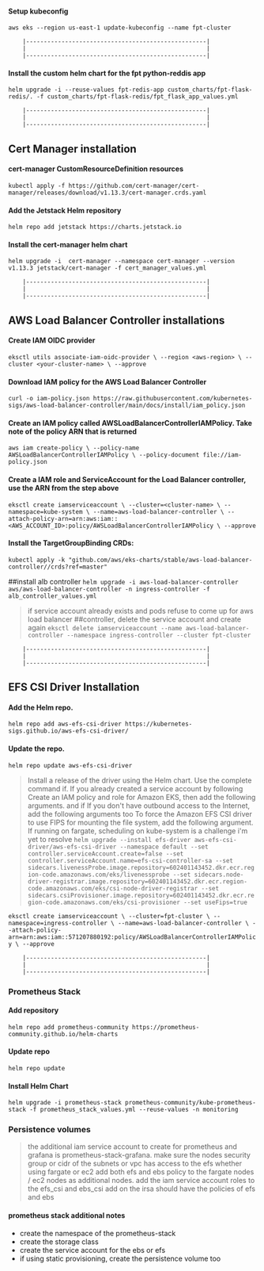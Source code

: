 #### Setup kubeconfig
`aws eks --region us-east-1 update-kubeconfig --name fpt-cluster`

        |---------------------------------------------------|
        |                                                   |
        |---------------------------------------------------|

#### Install the custom helm chart for the fpt python-reddis app
`helm upgrade -i --reuse-values fpt-redis-app custom_charts/fpt-flask-redis/. -f custom_charts/fpt-flask-redis/fpt_flask_app_values.yml`

        |---------------------------------------------------|
        |                                                   |
        |---------------------------------------------------|

## Cert Manager installation

#### cert-manager CustomResourceDefinition resources
`kubectl apply -f https://github.com/cert-manager/cert-manager/releases/download/v1.13.3/cert-manager.crds.yaml`

#### Add the Jetstack Helm repository
`helm repo add jetstack https://charts.jetstack.io`

#### Install the cert-manager helm chart
`helm upgrade -i  cert-manager --namespace cert-manager --version v1.13.3 jetstack/cert-manager -f cert_manager_values.yml`

        |---------------------------------------------------|
        |                                                   |
        |---------------------------------------------------|


## AWS Load Balancer Controller installations

#### Create IAM OIDC provider
`eksctl utils associate-iam-oidc-provider \
    --region <aws-region> \
    --cluster <your-cluster-name> \
    --approve`

#### Download IAM policy for the AWS Load Balancer Controller
`curl -o iam-policy.json https://raw.githubusercontent.com/kubernetes-sigs/aws-load-balancer-controller/main/docs/install/iam_policy.json`

#### Create an IAM policy called AWSLoadBalancerControllerIAMPolicy. Take note of the policy ARN that is returned
`aws iam create-policy \
    --policy-name AWSLoadBalancerControllerIAMPolicy \
    --policy-document file://iam-policy.json`

#### Create a IAM role and ServiceAccount for the Load Balancer controller, use the ARN from the step above
`eksctl create iamserviceaccount \
--cluster=<cluster-name> \
--namespace=kube-system \
--name=aws-load-balancer-controller \
--attach-policy-arn=arn:aws:iam::<AWS_ACCOUNT_ID>:policy/AWSLoadBalancerControllerIAMPolicy \
--approve`

#### Install the TargetGroupBinding CRDs:
`kubectl apply -k "github.com/aws/eks-charts/stable/aws-load-balancer-controller//crds?ref=master"`

##install alb controller
`helm upgrade -i aws-load-balancer-controller aws/aws-load-balancer-controller -n ingress-controller -f alb_controller_values.yml`

> if service account already exists and pods refuse to come up for aws load balancer ##controller, delete the service account and create again
`eksctl delete iamserviceaccount --name aws-load-balancer-controller --namespace ingress-controller --cluster fpt-cluster`


        |---------------------------------------------------|
        |                                                   |
        |---------------------------------------------------|

## EFS CSI Driver Installation

#### Add the Helm repo.
`helm repo add aws-efs-csi-driver https://kubernetes-sigs.github.io/aws-efs-csi-driver/`

#### Update the repo.
`helm repo update aws-efs-csi-driver`

> Install a release of the driver using the Helm chart. Use the complete command if. If you already created a service account by following Create an IAM policy and role for Amazon EKS, then add the following arguments. and if If you don't have outbound access to the Internet, add the following arguments too To force the Amazon EFS CSI driver to use FIPS for mounting the file system, add the following argument. If running on fargate, scheduling on kube-system is a challenge i'm yet to resolve
`helm upgrade --install efs-driver aws-efs-csi-driver/aws-efs-csi-driver --namespace default --set controller.serviceAccount.create=false --set controller.serviceAccount.name=efs-csi-controller-sa --set sidecars.livenessProbe.image.repository=602401143452.dkr.ecr.region-code.amazonaws.com/eks/livenessprobe --set sidecars.node-driver-registrar.image.repository=602401143452.dkr.ecr.region-code.amazonaws.com/eks/csi-node-driver-registrar --set sidecars.csiProvisioner.image.repository=602401143452.dkr.ecr.region-code.amazonaws.com/eks/csi-provisioner --set useFips=true`


`eksctl create iamserviceaccount \
--cluster=fpt-cluster \
--namespace=ingress-controller \
--name=aws-load-balancer-controller \
--attach-policy-arn=arn:aws:iam::571207880192:policy/AWSLoadBalancerControllerIAMPolicy \
--approve`




        |---------------------------------------------------|
        |                                                   |
        |---------------------------------------------------|

### Prometheus Stack

#### Add repository
`helm repo add prometheus-community https://prometheus-community.github.io/helm-charts`

#### Update repo
`helm repo update`

#### Install Helm Chart
`helm upgrade -i prometheus-stack prometheus-community/kube-prometheus-stack -f prometheus_stack_values.yml --reuse-values -n monitoring`

### Persistence volumes
> the additional iam service account to create for prometheus and grafana is prometheus-stack-grafana. make sure the nodes security group or cidr of the subnets or vpc has access to the efs whether using fargate or ec2 add both efs and ebs policy to the fargate nodes / ec2 nodes as additional nodes. add the iam service account roles to the efs_csi and ebs_csi add on the irsa should have the policies  of efs and ebs

#### prometheus stack additional notes
- create the namespace of the prometheus-stack
- create the storage class
- create the service account for the ebs or efs
- if using static provisioning, create the persistence volume too